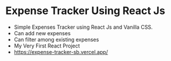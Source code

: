 # Expense Tracker Using React Js

- Simple Expenses Tracker using React Js and Vanilla CSS.
- Can add new expenses 
- Can filter among existing expenses
- My Very First React Project
- https://expense-tracker-sb.vercel.app/
